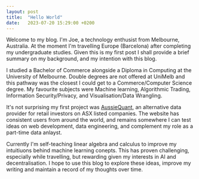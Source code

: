 ```yaml
---
layout: post
title:  "Hello World"
date:   2023-07-20 15:29:00 +0200
---
```

Welcome to my blog. I'm Joe, a technology enthusist from Melbourne, Australia. At the moment I'm travelling Europe (Barcelona) after completing my undergraduate studies. Given this is my first post I shall provide a brief summary on my background, and my intention with this blog. 

I studied a Bachelor of Commerce alongside a Diploma in Computing at the University of Melbourne. Double degrees are not offered at UniMelb and this pathway was the closest I could get to a Commerce/Computer Science degree. My favourite subjects were Machine learning, Algorithmic Trading, Information Security/Privacy, and Visualisation/Data Wrangling. 

It's not surprising my first project was [AussieQuant][Aussiequant], an alternative data provider for retail investors on ASX listed companies. The website has consistent users from around the world, and remains somewhere I can test ideas on web development, data engineering, and complement my role as a part-time data anlayst. 

Currently I'm self-teaching linear algebra and calculus to improve my intuitiuons behind machine learning conepts. This has proven challenging, especially while travelling, but rewarding given my interests in AI and decentralisation. I hope to use this blog to explore these ideas, improve my writing and maintain a record of my thoughts over time. 


[Aussiequant]: https://aussiequant.com
